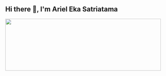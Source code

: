 ## Hi there 👋, I'm Ariel Eka Satriatama

<img align="left" width="490" height="165" src="https://github-readme-stats.vercel.app/api?username=JustMeArielG&show_icons=true&hide_border=false&line_height=20&title_color=f69673&icon_color=1b93c9&show_owner=true"/>
 
<!--
**JustMeAriel/JustMeAriel** is a ✨ _special_ ✨ repository because its `README.md` (this file) appears on your GitHub profile.

Here are some ideas to get you started:

- 🔭 I’m currently working on ...
- 🌱 I’m currently learning ...
- 👯 I’m looking to collaborate on ...
- 🤔 I’m looking for help with ...
- 💬 Ask me about ...
- 📫 How to reach me: ...
- 😄 Pronouns: ...
- ⚡ Fun fact: ...
-->

